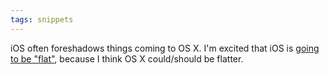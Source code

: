 ```yaml
---
tags: snippets
---
```


iOS often foreshadows things coming to OS X. I'm excited that iOS is [going to be "flat"](http://josh.io/apples-wwdc-invite-suddenly-makes-sense/), because I think OS X could/should be flatter.
